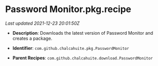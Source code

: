 # Password Monitor.pkg.recipe

_Last updated 2021-12-23 20:01:50Z_

- **Description**: Downloads the latest version of Password Monitor and creates a package.

- **Identifier**: `com.github.chalcahuite.pkg.PasswordMonitor`

- **Parent Recipes**: `com.github.chalcahuite.download.PasswordMonitor`
